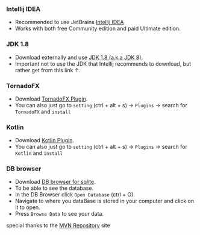 ### Intellij IDEA
* Recommended to use JetBrains [Intellij IDEA](https://www.jetbrains.com/idea/promo/?source=google&medium=cpc&campaign=9730674410&term=intellij&content=602143185271&gad=1&gclid=Cj0KCQjwjryjBhD0ARIsAMLvnF-p0O6UrKosiWUbXL_rDBP30EcjXW-9wZmxI3hwmJCPvaSRTUzldYYaArNtEALw_wcB)
* Works with both free Community edition and paid Ultimate edition.

### JDK 1.8
* Download externally and use [JDK 1.8 (a.k.a JDK 8)](https://www.oracle.com/java/technologies/downloads/#java8).
* Important not to use the JDK that Intellij recommends to download, but rather get from this link ↑.

### TornadoFX 
* Download [TornadoFX Plugin](https://plugins.jetbrains.com/plugin/8339-tornadofx).
* You can also just go to `setting`  (ctrl + alt + s) → `Plugins` → search for `TornadoFX` and `install`

### Kotlin
* Download [Kotlin Plugin](https://plugins.jetbrains.com/plugin/6954-kotlin).
* You can also just go to `setting`  (ctrl + alt + s) → `Plugins` → search for `Kotlin` and `install`

### DB browser
* Download [DB browser for sqlite](https://sqlitebrowser.org/dl/).
* To be able to see the database.
* In the DB Browser click `Open Database` (ctrl + O).
* Navigate to where you dataBase is stored in your computer and click on it to open.
* Press `Browse Data` to see your data.


special thanks to the [MVN Repository](https://mvnrepository.com/search?q=jetBrains+exposed) site